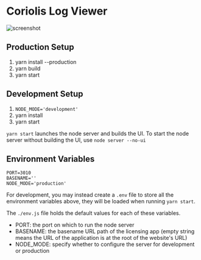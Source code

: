 # Coriolis Log Viewer #

![screenshot](https://github.com/smiclea/coriolis-log-viewer/blob/master/images/screenshot.png)

## Production Setup ##

1. yarn install --production
2. yarn build
3. yarn start

## Development Setup ##

1. `NODE_MODE='development'`
2. yarn install
3. yarn start

`yarn start` launches the node server and builds the UI. To start the node server without building the UI, use `node server --no-ui`

## Environment Variables ##

```
PORT=3010
BASENAME=''
NODE_MODE='production'
```

For development, you may instead create a `.env` file to store all the environment variables above, they will be loaded when running `yarn start`.

The `./env.js` file holds the default values for each of these variables.

- PORT: the port on which to run the node server
- BASENAME: the basename URL path of the licensing app (empty string means the URL of the application is at the root of the website's URL)
- NODE_MODE: specify whether to configure the server for development or production